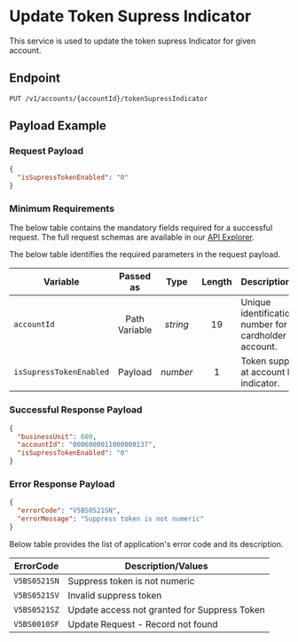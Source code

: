 # Update Token Supress Indicator

This service is used to update the token supress Indicator for given account.

## Endpoint

`PUT /v1/accounts/{accountId}/tokenSupressIndicator`

## Payload Example

### Request Payload

```json
{
  "isSupressTokenEnabled": "0"
}
```

### Minimum Requirements

The below table contains the mandatory fields required for a successful request. The full request schemas are available in our [API Explorer](../api/?type=put&path=/v1/accounts/{accountId}/tokenSupressIndicator).

The below table identifies the required parameters in the request payload.

| Variable | Passed as | Type | Length | Description/Values |
| -------- | :-------: | :--: | :------------: | ------------------ |
| `accountId` | Path Variable | *string* | 19 | Unique identification number for cardholder billing account. | 
| `isSupressTokenEnabled` | Payload | *number* | 1 | Token suppression at account level indicator. | 


### Successful Response Payload

```json
{
  "businessUnit": 600,
  "accountId": "0006000011000000137",
  "isSupressTokenEnabled": "0"
}
```

### Error Response Payload

```json
{
  "errorCode": "V5BS0521SN",
  "errorMessage": "Suppress token is not numeric"  
}
```

Below table provides the list of application's error code and its description.

| ErrorCode |  Description/Values |
| --------  | ------------------ |
| `V5BS0521SN` | Suppress token is not numeric |        
| `V5BS0521SV` | Invalid suppress token | 
| `V5BS0521SZ` | Update access not granted for Suppress Token | 
| `V5BS0010SF` | Update Request - Record not found | 

